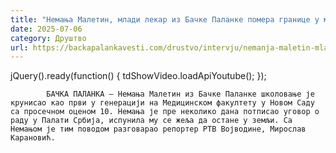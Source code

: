 ```yaml
---
title: "Немања Малетин, млади лекар из Бачке Паланке помера границе у медицини и науци (ВИДЕО)"
date: 2025-07-06
category: Друштво
url: https://backapalankavesti.com/drustvo/intervju/nemanja-maletin-mladi-lekar-iz-backe-palanke-pomera-granice-u-medicini-i-nauci-video/
---
```


jQuery().ready(function() {
                            tdShowVideo.loadApiYoutube(); 
                        });
                        
                    
            БАЧКА ПАЛАНКА – Немања Малетин из Бачке Паланке школовање је крунисао као први у генерацији на Медицинском факултету у Новом Саду са просечном оценом 10. Немања је пре неколико дана потписао уговор о раду у Палати Србија, испунила му се жеља да остане у земљи. Са Немањом је тим поводом разговарао репортер РТВ Војводине, Мирослав Карановић.

